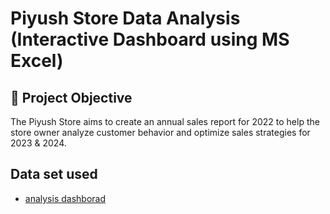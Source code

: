 # Piyush Store Data Analysis (Interactive Dashboard using MS Excel)
## 🎯 Project Objective
The Piyush Store aims to create an annual sales report for 2022 to help the store owner analyze customer behavior and optimize sales strategies for 2023 & 2024.

## Data set used
- <a href = "https://github.com/Piyush-8957/Data-analysis-dashboard/blob/main/Piyush_data_analysis.xlsx"> analysis dashborad</a>

